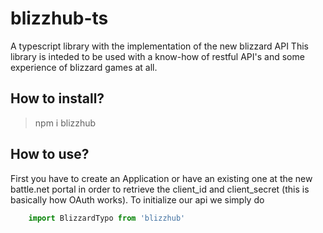 # blizzhub-ts
A typescript library with the implementation of the new blizzard API
This library is inteded to be used with a know-how of restful API's and some experience of blizzard games at all.

## How to install?
> npm i blizzhub

## How to use?
First you have to create an Application or have an existing one at the new battle.net portal in order
to retrieve the client_id and client_secret (this is basically how OAuth works).
To initialize our api we simply do

```ts
    import BlizzardTypo from 'blizzhub'
```
